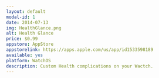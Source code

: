```yaml
---
layout: default
modal-id: 1
date: 2014-07-13
img: HealthGlance.png
alt: Health Glance
price: $0.99
appstore: AppStore
appstorelink: https://apps.apple.com/us/app/id1533598189
available: yes
platform: WatchOS
description: Custom Health complications on your Wactch.
---
```

